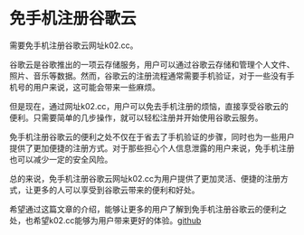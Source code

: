 # 免手机注册谷歌云

需要免手机注册谷歌云网址k02.cc。

谷歌云是谷歌推出的一项云存储服务，用户可以通过谷歌云存储和管理个人文件、照片、音乐等数据。然而，谷歌云的注册流程通常需要手机验证，对于一些没有手机号的用户来说，这可能会带来一些麻烦。

但是现在，通过网址k02.cc，用户可以免去手机注册的烦恼，直接享受谷歌云的便利。只需要简单的几步操作，就可以轻松注册并开始使用谷歌云服务。

免手机注册谷歌云的便利之处不仅在于省去了手机验证的步骤，同时也为一些用户提供了更加便捷的注册方式。对于那些担心个人信息泄露的用户来说，免手机注册也可以减少一定的安全风险。

总的来说，免手机注册谷歌云网址k02.cc为用户提供了更加灵活、便捷的注册方式，让更多的人可以享受到谷歌云带来的便利和好处。

希望通过这篇文章的介绍，能够让更多的用户了解到免手机注册谷歌云的便利之处，也希望k02.cc能够为用户带来更好的体验。[github](https://github.com)